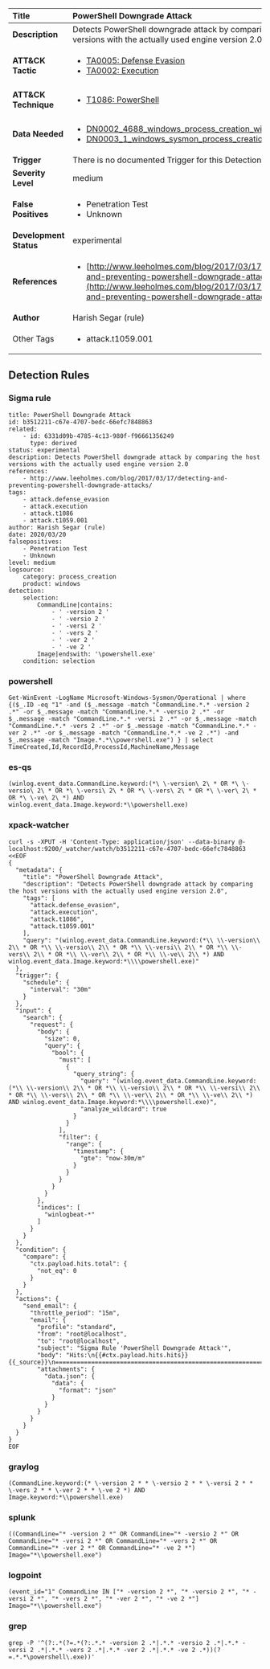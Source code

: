 | Title                    | PowerShell Downgrade Attack       |
|:-------------------------|:------------------|
| **Description**          | Detects PowerShell downgrade attack by comparing the host versions with the actually used engine version 2.0 |
| **ATT&amp;CK Tactic**    |  <ul><li>[TA0005: Defense Evasion](https://attack.mitre.org/tactics/TA0005)</li><li>[TA0002: Execution](https://attack.mitre.org/tactics/TA0002)</li></ul>  |
| **ATT&amp;CK Technique** | <ul><li>[T1086: PowerShell](https://attack.mitre.org/techniques/T1086)</li></ul>  |
| **Data Needed**          | <ul><li>[DN0002_4688_windows_process_creation_with_commandline](../Data_Needed/DN0002_4688_windows_process_creation_with_commandline.md)</li><li>[DN0003_1_windows_sysmon_process_creation](../Data_Needed/DN0003_1_windows_sysmon_process_creation.md)</li></ul>  |
| **Trigger**              |  There is no documented Trigger for this Detection Rule yet  |
| **Severity Level**       | medium |
| **False Positives**      | <ul><li>Penetration Test</li><li>Unknown</li></ul>  |
| **Development Status**   | experimental |
| **References**           | <ul><li>[http://www.leeholmes.com/blog/2017/03/17/detecting-and-preventing-powershell-downgrade-attacks/](http://www.leeholmes.com/blog/2017/03/17/detecting-and-preventing-powershell-downgrade-attacks/)</li></ul>  |
| **Author**               | Harish Segar (rule) |
| Other Tags           | <ul><li>attack.t1059.001</li></ul> | 

## Detection Rules

### Sigma rule

```
title: PowerShell Downgrade Attack
id: b3512211-c67e-4707-bedc-66efc7848863
related:
    - id: 6331d09b-4785-4c13-980f-f96661356249
      type: derived
status: experimental
description: Detects PowerShell downgrade attack by comparing the host versions with the actually used engine version 2.0
references:
    - http://www.leeholmes.com/blog/2017/03/17/detecting-and-preventing-powershell-downgrade-attacks/
tags:
    - attack.defense_evasion
    - attack.execution
    - attack.t1086
    - attack.t1059.001
author: Harish Segar (rule)
date: 2020/03/20
falsepositives:
    - Penetration Test
    - Unknown
level: medium
logsource:
    category: process_creation
    product: windows
detection:
    selection:
        CommandLine|contains:
            - ' -version 2 '
            - ' -versio 2 '
            - ' -versi 2 '
            - ' -vers 2 '
            - ' -ver 2 '
            - ' -ve 2 '
        Image|endswith: '\powershell.exe'
    condition: selection

```





### powershell
    
```
Get-WinEvent -LogName Microsoft-Windows-Sysmon/Operational | where {($_.ID -eq "1" -and ($_.message -match "CommandLine.*.* -version 2 .*" -or $_.message -match "CommandLine.*.* -versio 2 .*" -or $_.message -match "CommandLine.*.* -versi 2 .*" -or $_.message -match "CommandLine.*.* -vers 2 .*" -or $_.message -match "CommandLine.*.* -ver 2 .*" -or $_.message -match "CommandLine.*.* -ve 2 .*") -and $_.message -match "Image.*.*\\powershell.exe") } | select TimeCreated,Id,RecordId,ProcessId,MachineName,Message
```


### es-qs
    
```
(winlog.event_data.CommandLine.keyword:(*\ \-version\ 2\ * OR *\ \-versio\ 2\ * OR *\ \-versi\ 2\ * OR *\ \-vers\ 2\ * OR *\ \-ver\ 2\ * OR *\ \-ve\ 2\ *) AND winlog.event_data.Image.keyword:*\\powershell.exe)
```


### xpack-watcher
    
```
curl -s -XPUT -H 'Content-Type: application/json' --data-binary @- localhost:9200/_watcher/watch/b3512211-c67e-4707-bedc-66efc7848863 <<EOF
{
  "metadata": {
    "title": "PowerShell Downgrade Attack",
    "description": "Detects PowerShell downgrade attack by comparing the host versions with the actually used engine version 2.0",
    "tags": [
      "attack.defense_evasion",
      "attack.execution",
      "attack.t1086",
      "attack.t1059.001"
    ],
    "query": "(winlog.event_data.CommandLine.keyword:(*\\ \\-version\\ 2\\ * OR *\\ \\-versio\\ 2\\ * OR *\\ \\-versi\\ 2\\ * OR *\\ \\-vers\\ 2\\ * OR *\\ \\-ver\\ 2\\ * OR *\\ \\-ve\\ 2\\ *) AND winlog.event_data.Image.keyword:*\\\\powershell.exe)"
  },
  "trigger": {
    "schedule": {
      "interval": "30m"
    }
  },
  "input": {
    "search": {
      "request": {
        "body": {
          "size": 0,
          "query": {
            "bool": {
              "must": [
                {
                  "query_string": {
                    "query": "(winlog.event_data.CommandLine.keyword:(*\\ \\-version\\ 2\\ * OR *\\ \\-versio\\ 2\\ * OR *\\ \\-versi\\ 2\\ * OR *\\ \\-vers\\ 2\\ * OR *\\ \\-ver\\ 2\\ * OR *\\ \\-ve\\ 2\\ *) AND winlog.event_data.Image.keyword:*\\\\powershell.exe)",
                    "analyze_wildcard": true
                  }
                }
              ],
              "filter": {
                "range": {
                  "timestamp": {
                    "gte": "now-30m/m"
                  }
                }
              }
            }
          }
        },
        "indices": [
          "winlogbeat-*"
        ]
      }
    }
  },
  "condition": {
    "compare": {
      "ctx.payload.hits.total": {
        "not_eq": 0
      }
    }
  },
  "actions": {
    "send_email": {
      "throttle_period": "15m",
      "email": {
        "profile": "standard",
        "from": "root@localhost",
        "to": "root@localhost",
        "subject": "Sigma Rule 'PowerShell Downgrade Attack'",
        "body": "Hits:\n{{#ctx.payload.hits.hits}}{{_source}}\n================================================================================\n{{/ctx.payload.hits.hits}}",
        "attachments": {
          "data.json": {
            "data": {
              "format": "json"
            }
          }
        }
      }
    }
  }
}
EOF

```


### graylog
    
```
(CommandLine.keyword:(* \-version 2 * * \-versio 2 * * \-versi 2 * * \-vers 2 * * \-ver 2 * * \-ve 2 *) AND Image.keyword:*\\powershell.exe)
```


### splunk
    
```
((CommandLine="* -version 2 *" OR CommandLine="* -versio 2 *" OR CommandLine="* -versi 2 *" OR CommandLine="* -vers 2 *" OR CommandLine="* -ver 2 *" OR CommandLine="* -ve 2 *") Image="*\\powershell.exe")
```


### logpoint
    
```
(event_id="1" CommandLine IN ["* -version 2 *", "* -versio 2 *", "* -versi 2 *", "* -vers 2 *", "* -ver 2 *", "* -ve 2 *"] Image="*\\powershell.exe")
```


### grep
    
```
grep -P '^(?:.*(?=.*(?:.*.* -version 2 .*|.*.* -versio 2 .*|.*.* -versi 2 .*|.*.* -vers 2 .*|.*.* -ver 2 .*|.*.* -ve 2 .*))(?=.*.*\powershell\.exe))'
```



